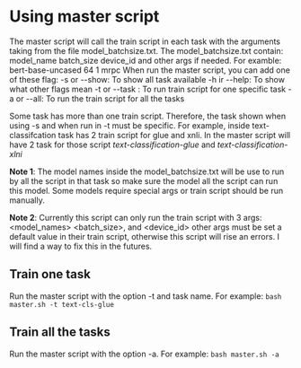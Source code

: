 # Using master script
The master script will call the train script in each task with the arguments taking from the file model_batchsize.txt.
The model_batchsize.txt contain: model_name batch_size device_id and other args if needed.
For examble: bert-base-uncased 64 1 mrpc
When run the master script, you can add one of these flag:
-s or --show: To show all task available
-h ir --help: To show what other flags mean
-t or --task <task-name>: To run train script for one specific task
-a or --all: To run the train script for all the tasks

Some task has more than one train script. Therefore, the task shown when using -s and when run in -t must be specific.
For example, inside text-classifcation task has 2 train script for glue and xnli. In the master script will have 2 task for those script *text-classification-glue* and *text-classification-xlni*

**Note 1**: The model names inside the model_batchsize.txt will be use to run by all the script in that task so make sure the model all the script can run this model. Some models require special args or train script should be run manually. 

**Note 2**: Currently this script can only run the train script with 3 args: <model_names> <batch_size>, and <device_id> other args must be set a default value in their train script, otherwise this script will rise an errors.
I will find a way to fix this in the futures.

## Train one task
Run the master script with the option -t and task name.
For example: `bash master.sh -t text-cls-glue`
## Train all the tasks
Run the master script with the option -a.
For example: `bash master.sh -a`